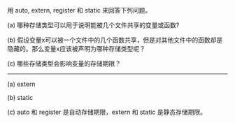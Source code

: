 用 auto, extern, register 和 static 来回答下列问题。

(a) 哪种存储类型可以用于说明能被几个文件共享的变量或函数?

(b) 假设变量x可以被一个文件中的几个函数共享，但是对其他文件中的函数却是隐藏的。那么变量x应该被声明为哪种存储类型呢？

(c) 哪些存储类型会影响变量的存储期限？

---

(a) extern

(b) static

(c) auto 和 register 是自动存储期限，extern 和 static 是静态存储期限。
